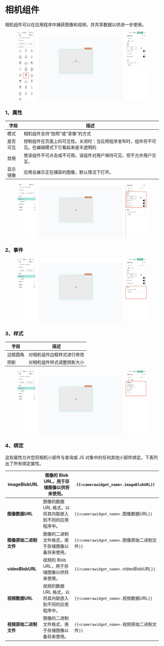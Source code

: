 # 相机组件

相机组件可以在应用程序中捕获图像和视频，并共享数据以供进一步使用。

<figure><img src="../../../.gitbook/assets/image (84) (1).png" alt=""><figcaption></figcaption></figure>

### 1、属性

| 字段   | 描述                                               |
| ---- | ------------------------------------------------ |
| 模式   | 相机组件支持“拍照”或“录像”的方式                               |
| 是否可见 | 控制组件在页面上的可见性。关闭时：当应用程序发布时，组件将不可见。在编辑模式下它看起来是半透明的 |
| 禁用   | 使该组件不可点击或不可用。该组件对用户保持可见，但不允许用户交互。                |
| 显示镜像 | 应用会展示正在捕获的图像，默认情况下打开。                            |

<figure><img src="../../../.gitbook/assets/image (75) (1).png" alt=""><figcaption></figcaption></figure>



### 2、事件



<figure><img src="../../../.gitbook/assets/image (51) (1).png" alt=""><figcaption></figcaption></figure>



### 3、样式

| 字段   | 描述            |
| ---- | ------------- |
| 边框圆角 | 对相机组件边框样式进行修改 |
| 阴影   | 对相机组件样式调整阴影大小 |

<figure><img src="../../../.gitbook/assets/image (55) (1) (1).png" alt=""><figcaption></figcaption></figure>



### 4、绑定

这些属性允许您将相机小部件与查询或 JS 对象中的任何其他小部件绑定。下表列出了所有绑定属性。

| **imageBlobURL** | 图像的 Blob URL，用于存储图像以供将来使用。     | `{{<camerawidget_name>.imageBlobURL}}`   |
| ---------------- | ------------------------------ | ---------------------------------------- |
| **图像数据URL**      | 图像的数据 URL 格式，以将其内联嵌入到不同的应用程序中。 | `{{<camerawidget_name>.`图像数据URL`}}`      |
| **图像原始二进制文件**    | 图像的二进制文件格式，用于存储图像以备将来使用。       | `{{<camerawidget_name>.`图像原始二进制文件`}}`    |
| **videoBlobURL** | 视频的 Blob URL，用于存储图像以供将来使用。     | `{{<camerawidget_name>.`videoBlobURL`}}` |
| **视频数据URL**      | 视频的数据 URL 格式，以将其内联嵌入到不同的应用程序中。 | `{{<camerawidget_name>.`视频数据URL`}}`      |
| **视频原始二进制文件**    | 图像的二进制文件格式，用于存储图像以备将来使用。       | `{{<camerawidget_name>.`视频原始二进制文件`}}`    |

